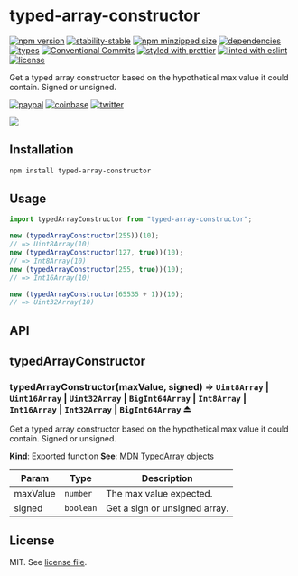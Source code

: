 # typed-array-constructor

[![npm version](https://img.shields.io/npm/v/typed-array-constructor)](https://www.npmjs.com/package/typed-array-constructor)
[![stability-stable](https://img.shields.io/badge/stability-stable-green.svg)](https://www.npmjs.com/package/typed-array-constructor)
[![npm minzipped size](https://img.shields.io/bundlephobia/minzip/typed-array-constructor)](https://bundlephobia.com/package/typed-array-constructor)
[![dependencies](https://img.shields.io/librariesio/release/npm/typed-array-constructor)](https://github.com/dmnsgn/typed-array-constructor/blob/main/package.json)
[![types](https://img.shields.io/npm/types/typed-array-constructor)](https://github.com/microsoft/TypeScript)
[![Conventional Commits](https://img.shields.io/badge/Conventional%20Commits-1.0.0-fa6673.svg)](https://conventionalcommits.org)
[![styled with prettier](https://img.shields.io/badge/styled_with-Prettier-f8bc45.svg?logo=prettier)](https://github.com/prettier/prettier)
[![linted with eslint](https://img.shields.io/badge/linted_with-ES_Lint-4B32C3.svg?logo=eslint)](https://github.com/eslint/eslint)
[![license](https://img.shields.io/github/license/dmnsgn/typed-array-constructor)](https://github.com/dmnsgn/typed-array-constructor/blob/main/LICENSE.md)

Get a typed array constructor based on the hypothetical max value it could contain. Signed or unsigned.

[![paypal](https://img.shields.io/badge/donate-paypal-informational?logo=paypal)](https://paypal.me/dmnsgn)
[![coinbase](https://img.shields.io/badge/donate-coinbase-informational?logo=coinbase)](https://commerce.coinbase.com/checkout/56cbdf28-e323-48d8-9c98-7019e72c97f3)
[![twitter](https://img.shields.io/twitter/follow/dmnsgn?style=social)](https://twitter.com/dmnsgn)

![](https://raw.githubusercontent.com/dmnsgn/typed-array-constructor/main/screenshot.gif)

## Installation

```bash
npm install typed-array-constructor
```

## Usage

```js
import typedArrayConstructor from "typed-array-constructor";

new (typedArrayConstructor(255))(10);
// => Uint8Array(10)
new (typedArrayConstructor(127, true))(10);
// => Int8Array(10)
new (typedArrayConstructor(255, true))(10);
// => Int16Array(10)

new (typedArrayConstructor(65535 + 1))(10);
// => Uint32Array(10)
```

## API

<!-- api-start -->

<a name="module_typedArrayConstructor"></a>

## typedArrayConstructor

<a name="exp_module_typedArrayConstructor--typedArrayConstructor"></a>

### typedArrayConstructor(maxValue, signed) ⇒ <code>Uint8Array</code> \| <code>Uint16Array</code> \| <code>Uint32Array</code> \| <code>BigInt64Array</code> \| <code>Int8Array</code> \| <code>Int16Array</code> \| <code>Int32Array</code> \| <code>BigInt64Array</code> ⏏

Get a typed array constructor based on the hypothetical max value it could contain. Signed or unsigned.

**Kind**: Exported function
**See**: [MDN TypedArray objects](https://developer.mozilla.org/en-US/docs/Web/JavaScript/Reference/Global_Objects/TypedArray#typedarray_objects)

| Param    | Type                 | Description                   |
| -------- | -------------------- | ----------------------------- |
| maxValue | <code>number</code>  | The max value expected.       |
| signed   | <code>boolean</code> | Get a sign or unsigned array. |

<!-- api-end -->

## License

MIT. See [license file](https://github.com/dmnsgn/typed-array-constructor/blob/main/LICENSE.md).
